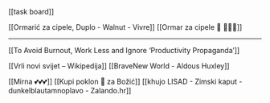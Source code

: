 

[[task board]]

[[Ormarić za cipele, Duplo - Walnut - Vivre]]
[[Ormar za cipele 👟 👠👠👠]]

---

[[To Avoid Burnout, Work Less and Ignore ‘Productivity Propaganda’]]

[[Vrli novi svijet – Wikipedija]]
[[BraveNew World - Aldous Huxley]]

[[Mirna 💕💕💕]]
[[Kupi poklon 🎁 za Božić]]
[[khujo LISAD - Zimski kaput - dunkelblautamnoplavo - Zalando.hr]]
